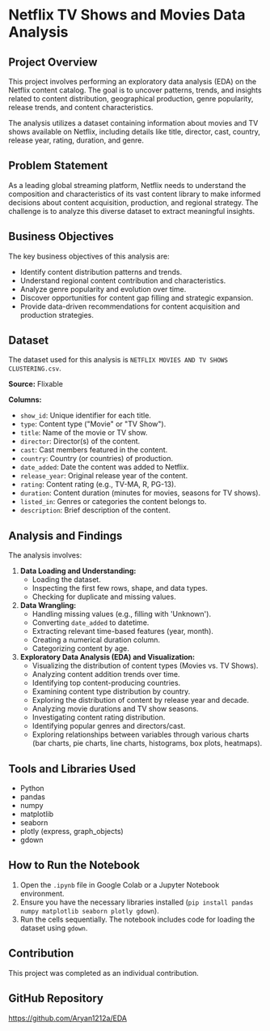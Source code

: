 # Netflix TV Shows and Movies Data Analysis

## Project Overview

This project involves performing an exploratory data analysis (EDA) on the Netflix content catalog. The goal is to uncover patterns, trends, and insights related to content distribution, geographical production, genre popularity, release trends, and content characteristics.

The analysis utilizes a dataset containing information about movies and TV shows available on Netflix, including details like title, director, cast, country, release year, rating, duration, and genre.

## Problem Statement

As a leading global streaming platform, Netflix needs to understand the composition and characteristics of its vast content library to make informed decisions about content acquisition, production, and regional strategy. The challenge is to analyze this diverse dataset to extract meaningful insights.

## Business Objectives

The key business objectives of this analysis are:

*   Identify content distribution patterns and trends.
*   Understand regional content contribution and characteristics.
*   Analyze genre popularity and evolution over time.
*   Discover opportunities for content gap filling and strategic expansion.
*   Provide data-driven recommendations for content acquisition and production strategies.

## Dataset

The dataset used for this analysis is `NETFLIX MOVIES AND TV SHOWS CLUSTERING.csv`.

**Source:**  Flixable

**Columns:**

*   `show_id`: Unique identifier for each title.
*   `type`: Content type ("Movie" or "TV Show").
*   `title`: Name of the movie or TV show.
*   `director`: Director(s) of the content.
*   `cast`: Cast members featured in the content.
*   `country`: Country (or countries) of production.
*   `date_added`: Date the content was added to Netflix.
*   `release_year`: Original release year of the content.
*   `rating`: Content rating (e.g., TV-MA, R, PG-13).
*   `duration`: Content duration (minutes for movies, seasons for TV shows).
*   `listed_in`: Genres or categories the content belongs to.
*   `description`: Brief description of the content.

## Analysis and Findings

The analysis involves:

1.  **Data Loading and Understanding:**
    *   Loading the dataset.
    *   Inspecting the first few rows, shape, and data types.
    *   Checking for duplicate and missing values.
2.  **Data Wrangling:**
    *   Handling missing values (e.g., filling with 'Unknown').
    *   Converting `date_added` to datetime.
    *   Extracting relevant time-based features (year, month).
    *   Creating a numerical duration column.
    *   Categorizing content by age.
3.  **Exploratory Data Analysis (EDA) and Visualization:**
    *   Visualizing the distribution of content types (Movies vs. TV Shows).
    *   Analyzing content addition trends over time.
    *   Identifying top content-producing countries.
    *   Examining content type distribution by country.
    *   Exploring the distribution of content by release year and decade.
    *   Analyzing movie durations and TV show seasons.
    *   Investigating content rating distribution.
    *   Identifying popular genres and directors/cast.
    *   Exploring relationships between variables through various charts (bar charts, pie charts, line charts, histograms, box plots, heatmaps).
  
  

## Tools and Libraries Used

*   Python
*   pandas
*   numpy
*   matplotlib
*   seaborn
*   plotly (express, graph\_objects)
*   gdown

## How to Run the Notebook

1.  Open the `.ipynb` file in Google Colab or a Jupyter Notebook environment.
2.  Ensure you have the necessary libraries installed (`pip install pandas numpy matplotlib seaborn plotly gdown`).
3.  Run the cells sequentially. The notebook includes code for loading the dataset using `gdown`.


## Contribution

This project was completed as an individual contribution.

## GitHub Repository

https://github.com/Aryan1212a/EDA
